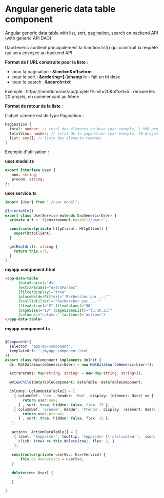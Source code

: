 # Angular generic data table component

Angular generic data table with list, sort, pagination, search on backend API (with generic API DAO)

DaoGeneric<User> contient principalement la fonction list() qui construit la requête qui sera envoyée au backend API
   
__Format de l'URL construite pour la liste :__

* pour la pagination : **&limit=n&offset=m**
* pour le sort : **&ordering=[-]champ** le - fait un tri desc
* pour le search : **&search=txt**

Exemple : https://mondomaine/api/projets/?limit=20&offset=5 : renvoie les 20 projets, en commençant au 5ème

__Format de retour de la liste :__

L'objet ramené est de type Pagination :

```typescript
Pagination { 
  total: number; // total des éléments en base (par exemple, 1 000 projets)
  totalView: number; // total de la pagination (par exemple, 20 projets)
  list: any[]; // liste des éléments ramenés
}
```

Exemple d'utilisation :

**user.model.ts**

```typescript
export interface User {
   nom: string;
   prenom: string;
};
```

**user.service.ts**

```typescript
import {User} from "./user.model";

@Injectable()
export class UserService extends DaoGeneric<User> {
  private url = `${environment.baseUrl}/user/`;

  constructor(private httpClient: HttpClient) {
    super(httpClient);
  }

  getRootUrl(): string {
    return this.url;
  }
}
```

**myapp.component.html**

```html
<app-data-table
      [dataSource]="ds" 
      [extraParams]="extraParams"
      [filterDisplay]="true"
      [placeHolderFilter]="'Rechercher par ...'"
      [toolTipFilter]="'Rechercher par ...'"
      [flexAction]="5" [flexColumn]="90"
      [pageSize]="10" [pageSizesList]="[5,10,25]"
      [columns]="columns" [actions]="actions">
</app-data-table>
```

**myapp.component.ts**

```typescript

@Component({
  selector: 'app-my-component',
  templateUrl: './myapp.component.html'
})
export class MyComponent implements OnInit {
  ds: MatDataSourceGeneric<User> = new MatDataSourceGeneric<User>();

  extraParams: Map<string, string> = new Map<string, string>();
  
  @ViewChild(DataTableComponent) dataTable: DataTableComponent;

  columns: ColumnDataTable[] = [
    { columnDef: 'nom', header: 'Nom', display: (element: User) => {        
        return user.nom;
      } , sort: true, hidden: false, flex: 15 },
    { columnDef: 'prenom', header: 'Prénom', display: (element: User) => {        
        return user.prenom;
      } , sort: true, hidden: false, flex: 15 },
   ];
   
   actions: ActionDataTable[] = [
    { label: 'Supprimer', tooltip: 'Supprimer l\'utilisateur',  icon: 'delete',
      click: (row) => this.delete(row), flex: 3, }
    ];
   
   constructor(private userSvc: UserService) {
       this.ds.daoService = userSvc;
   }
   
   delete(row: User) {
      // 
   }
      
}
```
